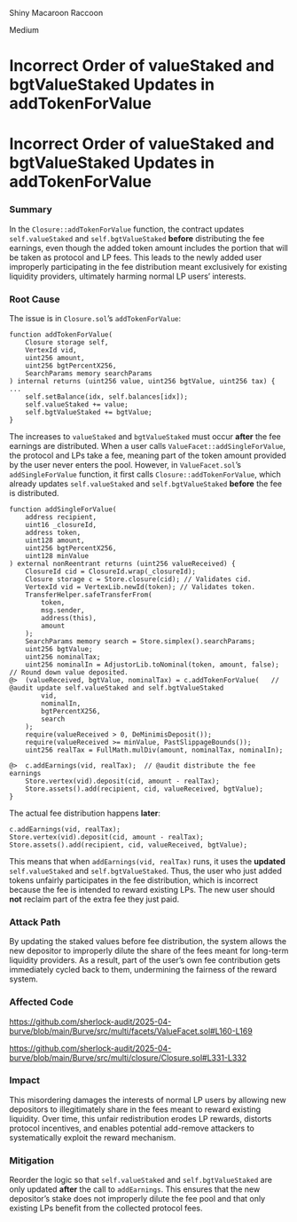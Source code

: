 Shiny Macaroon Raccoon

Medium

# Incorrect Order of valueStaked and bgtValueStaked Updates in addTokenForValue

# Incorrect Order of valueStaked and bgtValueStaked Updates in addTokenForValue

### Summary

In the `Closure::addTokenForValue` function, the contract updates `self.valueStaked` and `self.bgtValueStaked` **before** distributing the fee earnings, even though the added token amount includes the portion that will be taken as protocol and LP fees. This leads to the newly added user improperly participating in the fee distribution meant exclusively for existing liquidity providers, ultimately harming normal LP users’ interests.


### Root Cause

The issue is in `Closure.sol`’s `addTokenForValue`:

```solidity
function addTokenForValue(
    Closure storage self,
    VertexId vid,
    uint256 amount,
    uint256 bgtPercentX256,
    SearchParams memory searchParams
) internal returns (uint256 value, uint256 bgtValue, uint256 tax) {
...
    self.setBalance(idx, self.balances[idx]);
    self.valueStaked += value;
    self.bgtValueStaked += bgtValue;
}
```

The increases to `valueStaked` and `bgtValueStaked` must occur **after** the fee earnings are distributed.
When a user calls `ValueFacet::addSingleForValue`, the protocol and LPs take a fee, meaning part of the token amount provided by the user never enters the pool.
However, in `ValueFacet.sol`’s `addSingleForValue` function, it first calls `Closure::addTokenForValue`, which already updates `self.valueStaked` and `self.bgtValueStaked` **before** the fee is distributed.

```solidity
function addSingleForValue(
    address recipient,
    uint16 _closureId,
    address token,
    uint128 amount,
    uint256 bgtPercentX256,
    uint128 minValue
) external nonReentrant returns (uint256 valueReceived) {
    ClosureId cid = ClosureId.wrap(_closureId);
    Closure storage c = Store.closure(cid); // Validates cid.
    VertexId vid = VertexLib.newId(token); // Validates token.
    TransferHelper.safeTransferFrom(
        token,
        msg.sender,
        address(this),
        amount
    );
    SearchParams memory search = Store.simplex().searchParams;
    uint256 bgtValue;
    uint256 nominalTax;
    uint256 nominalIn = AdjustorLib.toNominal(token, amount, false); // Round down value deposited.
@>  (valueReceived, bgtValue, nominalTax) = c.addTokenForValue(   // @audit update self.valueStaked and self.bgtValueStaked
        vid,
        nominalIn,
        bgtPercentX256,
        search
    );
    require(valueReceived > 0, DeMinimisDeposit());
    require(valueReceived >= minValue, PastSlippageBounds());
    uint256 realTax = FullMath.mulDiv(amount, nominalTax, nominalIn);

@>  c.addEarnings(vid, realTax);  // @audit distribute the fee earnings
    Store.vertex(vid).deposit(cid, amount - realTax);
    Store.assets().add(recipient, cid, valueReceived, bgtValue);
}
```

The actual fee distribution happens **later**:

```solidity
c.addEarnings(vid, realTax);
Store.vertex(vid).deposit(cid, amount - realTax);
Store.assets().add(recipient, cid, valueReceived, bgtValue);
```

This means that when `addEarnings(vid, realTax)` runs, it uses the **updated** `self.valueStaked` and `self.bgtValueStaked`.
Thus, the user who just added tokens unfairly participates in the fee distribution, which is incorrect because the fee is intended to reward existing LPs.
The new user should **not** reclaim part of the extra fee they just paid.


### Attack Path

By updating the staked values before fee distribution, the system allows the new depositor to improperly dilute the share of the fees meant for long-term liquidity providers.
As a result, part of the user’s own fee contribution gets immediately cycled back to them, undermining the fairness of the reward system.


### Affected Code

https://github.com/sherlock-audit/2025-04-burve/blob/main/Burve/src/multi/facets/ValueFacet.sol#L160-L169

https://github.com/sherlock-audit/2025-04-burve/blob/main/Burve/src/multi/closure/Closure.sol#L331-L332


### Impact

This misordering damages the interests of normal LP users by allowing new depositors to illegitimately share in the fees meant to reward existing liquidity. Over time, this unfair redistribution erodes LP rewards, distorts protocol incentives, and enables potential add-remove attackers to systematically exploit the reward mechanism.


### Mitigation

Reorder the logic so that `self.valueStaked` and `self.bgtValueStaked` are only updated **after** the call to `addEarnings`. This ensures that the new depositor’s stake does not improperly dilute the fee pool and that only existing LPs benefit from the collected protocol fees.